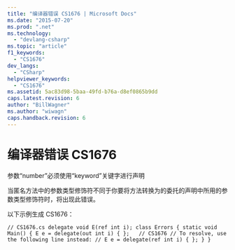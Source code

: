 ```yaml
---
title: "编译器错误 CS1676 | Microsoft Docs"
ms.date: "2015-07-20"
ms.prod: ".net"
ms.technology: 
  - "devlang-csharp"
ms.topic: "article"
f1_keywords: 
  - "CS1676"
dev_langs: 
  - "CSharp"
helpviewer_keywords: 
  - "CS1676"
ms.assetid: 5ac83d98-5baa-49fd-b76a-d8ef0865b9dd
caps.latest.revision: 6
author: "BillWagner"
ms.author: "wiwagn"
caps.handback.revision: 6
---
```

# 编译器错误 CS1676
参数“number”必须使用“keyword”关键字进行声明  
  
 当匿名方法中的参数类型修饰符不同于你要将方法转换为的委托的声明中所用的参数类型修饰符时，将出现此错误。  
  
 以下示例生成 CS1676：  
  
```  
// CS1676.cs delegate void E(ref int i); class Errors { static void Main() { E e = delegate(out int i) { };   // CS1676 // To resolve, use the following line instead: // E e = delegate(ref int i) { }; } }  
```